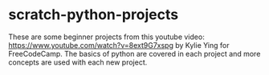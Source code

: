 # scratch-python-projects
These are some beginner projects from this youtube video: https://www.youtube.com/watch?v=8ext9G7xspg by Kylie Ying for FreeCodeCamp. 
The basics of python are covered in each project and more concepts are used with each new project. 
